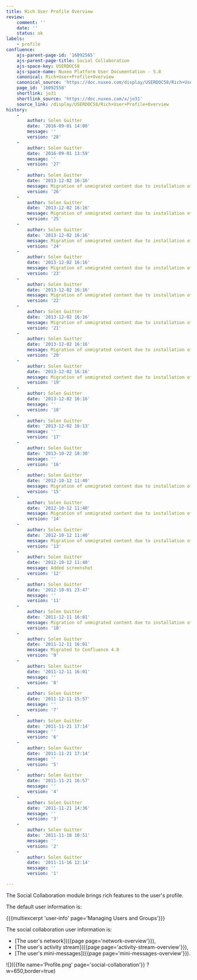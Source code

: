 ```yaml
---
title: Rich User Profile Overview
review:
    comment: ''
    date: ''
    status: ok
labels:
    - profile
confluence:
    ajs-parent-page-id: '16092565'
    ajs-parent-page-title: Social Collaboration
    ajs-space-key: USERDOC58
    ajs-space-name: Nuxeo Platform User Documentation - 5.8
    canonical: Rich+User+Profile+Overview
    canonical_source: 'https://doc.nuxeo.com/display/USERDOC58/Rich+User+Profile+Overview'
    page_id: '16092558'
    shortlink: jo31
    shortlink_source: 'https://doc.nuxeo.com/x/jo31'
    source_link: /display/USERDOC58/Rich+User+Profile+Overview
history:
    - 
        author: Solen Guitter
        date: '2016-09-01 14:00'
        message: ''
        version: '28'
    - 
        author: Solen Guitter
        date: '2016-09-01 13:59'
        message: ''
        version: '27'
    - 
        author: Solen Guitter
        date: '2013-12-02 16:16'
        message: Migration of unmigrated content due to installation of a new plugin
        version: '26'
    - 
        author: Solen Guitter
        date: '2013-12-02 16:16'
        message: Migration of unmigrated content due to installation of a new plugin
        version: '25'
    - 
        author: Solen Guitter
        date: '2013-12-02 16:16'
        message: Migration of unmigrated content due to installation of a new plugin
        version: '24'
    - 
        author: Solen Guitter
        date: '2013-12-02 16:16'
        message: Migration of unmigrated content due to installation of a new plugin
        version: '23'
    - 
        author: Solen Guitter
        date: '2013-12-02 16:16'
        message: Migration of unmigrated content due to installation of a new plugin
        version: '22'
    - 
        author: Solen Guitter
        date: '2013-12-02 16:16'
        message: Migration of unmigrated content due to installation of a new plugin
        version: '21'
    - 
        author: Solen Guitter
        date: '2013-12-02 16:16'
        message: Migration of unmigrated content due to installation of a new plugin
        version: '20'
    - 
        author: Solen Guitter
        date: '2013-12-02 16:16'
        message: Migration of unmigrated content due to installation of a new plugin
        version: '19'
    - 
        author: Solen Guitter
        date: '2013-12-02 16:16'
        message: ''
        version: '18'
    - 
        author: Solen Guitter
        date: '2013-12-02 16:13'
        message: ''
        version: '17'
    - 
        author: Solen Guitter
        date: '2013-10-22 18:30'
        message: ''
        version: '16'
    - 
        author: Solen Guitter
        date: '2012-10-12 11:40'
        message: Migration of unmigrated content due to installation of a new plugin
        version: '15'
    - 
        author: Solen Guitter
        date: '2012-10-12 11:40'
        message: Migration of unmigrated content due to installation of a new plugin
        version: '14'
    - 
        author: Solen Guitter
        date: '2012-10-12 11:40'
        message: Migration of unmigrated content due to installation of a new plugin
        version: '13'
    - 
        author: Solen Guitter
        date: '2012-10-12 11:40'
        message: Added screenshot
        version: '12'
    - 
        author: Solen Guitter
        date: '2012-10-01 23:47'
        message: ''
        version: '11'
    - 
        author: Solen Guitter
        date: '2011-12-11 16:01'
        message: Migration of unmigrated content due to installation of a new plugin
        version: '10'
    - 
        author: Solen Guitter
        date: '2011-12-11 16:01'
        message: Migrated to Confluence 4.0
        version: '9'
    - 
        author: Solen Guitter
        date: '2011-12-11 16:01'
        message: ''
        version: '8'
    - 
        author: Solen Guitter
        date: '2011-12-11 15:57'
        message: ''
        version: '7'
    - 
        author: Solen Guitter
        date: '2011-11-21 17:14'
        message: ''
        version: '6'
    - 
        author: Solen Guitter
        date: '2011-11-21 17:14'
        message: ''
        version: '5'
    - 
        author: Solen Guitter
        date: '2011-11-21 16:57'
        message: ''
        version: '4'
    - 
        author: Solen Guitter
        date: '2011-11-21 14:36'
        message: ''
        version: '3'
    - 
        author: Solen Guitter
        date: '2011-11-18 10:51'
        message: ''
        version: '2'
    - 
        author: Solen Guitter
        date: '2011-11-16 12:14'
        message: ''
        version: '1'

---
```

The Social Collaboration module brings rich features to the user's profile.

The default user information is:

{{{multiexcerpt 'user-info' page='Managing Users and Groups'}}}

The social collaboration user information is:

*   [The user's network]({{page page='network-overview'}}),
*   [The user's activity stream]({{page page='activity-stream-overview'}}),
*   [The user's mini-messages]({{page page='mini-messages-overview'}}).

![]({{file name='Profile.png' page='social-collaboration'}} ?w=650,border=true)

&nbsp;